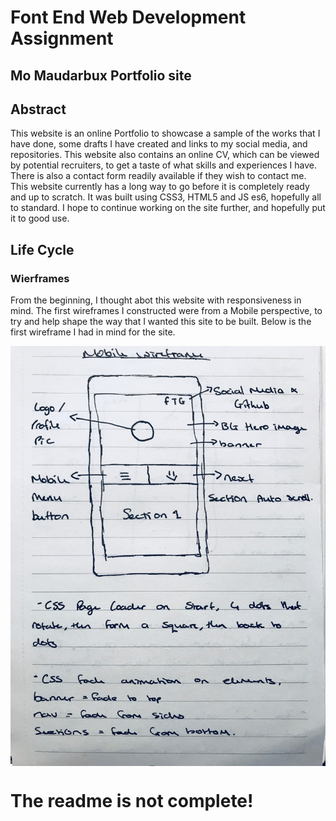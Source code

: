 # Font End Web Development Assignment

## Mo Maudarbux Portfolio site

## Abstract

This website is an online Portfolio to showcase a sample of the works that I
have done, some drafts I have created and links to my social media, and repositories.
This website also contains an online CV, which can be viewed by potential recruiters,
to get a taste of what skills and experiences I have. There is also a contact form readily
available if they wish to contact me. This website currently has a long way to go before it
is completely ready and up to scratch. It was built using CSS3, HTML5 and JS es6, hopefully
all to standard. I hope to continue working on the site further, and hopefully put it to
good use.

## Life Cycle

### Wierframes

From the beginning, I thought abot this website with responsiveness in mind. The first wireframes
I constructed were from a Mobile perspective, to try and help shape the way that I wanted this site
to be built. Below is the first wireframe I had in mind for the site.

<img src="https://github.com/Moughnuts/Front-End-Site/blob/master/images/mob1.JPG" align="center">

# The readme is not complete!
